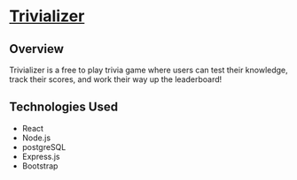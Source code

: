 # [Trivializer](https://trivializer-game.herokuapp.com/)
## Overview
Trivializer is a free to play trivia game where users can test their knowledge, track their scores, and work their way up the leaderboard!

## Technologies Used
* React
* Node.js
* postgreSQL
* Express.js
* Bootstrap